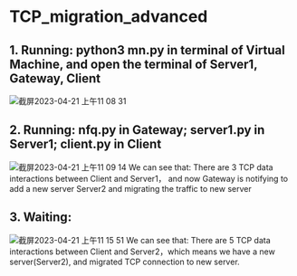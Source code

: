 # TCP_migration_advanced
## 1. Running: python3 mn.py in terminal of Virtual Machine, and open the terminal of Server1, Gateway, Client
![截屏2023-04-21 上午11 08 31](https://user-images.githubusercontent.com/105418310/233531326-1e58e60c-7b0e-47f7-bf5f-abc938e699f8.jpg)

## 2. Running: nfq.py in Gateway; server1.py in Server1; client.py in Client
![截屏2023-04-21 上午11 09 14](https://user-images.githubusercontent.com/105418310/233531398-c25c4d1a-015e-4f42-8dd5-06195fee67bb.jpg)
We can see that:  There are 3 TCP data interactions between Client and Server1， and now Gateway is notifying to add a new server Server2 and migrating the traffic to new server

## 3. Waiting: 
![截屏2023-04-21 上午11 15 51](https://user-images.githubusercontent.com/105418310/233532167-943fdc40-c4b3-4e80-809e-715ae9c06278.jpg)
We can see that: There are 5 TCP data interactions between Client and Server2，which means we have a new server(Server2), and migrated TCP connection to new server.
